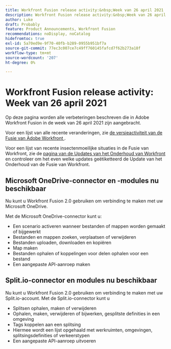```yaml
---
title: Workfront Fusion release activity:&nbsp;Week van 26 april 2021
description: Workfront Fusion release activity:&nbsp;Week van 26 april 2021
author: Luke
draft: Probably
feature: Product Announcements, Workfront Fusion
recommendations: noDisplay, noCatalog
hidefromtoc: true
exl-id: 5a70ed9e-9f70-40fb-b289-0955b951bf7a
source-git-commit: 77ec3c007ce7c49ff760145fafcd7f62b273a18f
workflow-type: tm+mt
source-wordcount: '207'
ht-degree: 0%

---
```


# Workfront Fusion release activity: Week van 26 april 2021

Op deze pagina worden alle verbeteringen beschreven die in Adobe Workfront Fusion in de week van 26 april 2021 zijn aangebracht.

Voor een lijst van alle recente veranderingen, zie [ de versieactiviteit van de Fusie van Adobe Workfront ](/help/workfront-fusion/fusion-product-releases/fusion-release-activity.md).

Voor een lijst van recente insectenmoeilijke situaties in de Fusie van Workfront, zie de [ pagina van de Updates van het Onderhoud van Workfront ](https://experienceleague.adobe.com/docs/workfront-known-issues/releases/current-updates.html?lang=nl-NL) en controleer om het even welke updates geëtiketteerd de Update van het Onderhoud van de Fusie van Workfront.

## Microsoft OneDrive-connector en -modules nu beschikbaar

Nu kunt u Workfront Fusion 2.0 gebruiken om verbinding te maken met uw Microsoft OneDrive.

Met de Microsoft OneDrive-connector kunt u:

* Een scenario activeren wanneer bestanden of mappen worden gemaakt of bijgewerkt
* Bestanden en mappen zoeken, verplaatsen of verwijderen
* Bestanden uploaden, downloaden en kopiëren
* Map maken
* Bestanden ophalen of koppelingen voor delen ophalen voor een bestand
* Een aangepaste API-aanroep maken


## Split.io-connector en modules nu beschikbaar

Nu kunt u Workfront Fusion 2.0 gebruiken om verbinding te maken met uw Split.io-account. Met de Split.io-connector kunt u

* Splitsen ophalen, maken of verwijderen
* Ophalen, maken, verwijderen of bijwerken, gesplitste definities in een omgeving
* Tags koppelen aan een splitsing
* Hiermee wordt een lijst opgehaald met werkruimten, omgevingen, splitsingsdefinities of verkeerstypen
* Een aangepaste API-aanroep uitvoeren
